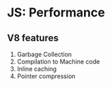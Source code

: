 # JS: Performance

## V8 features

1. Garbage Collection
2. Compilation to Machine code
3. Inline caching
4. Pointer compression
